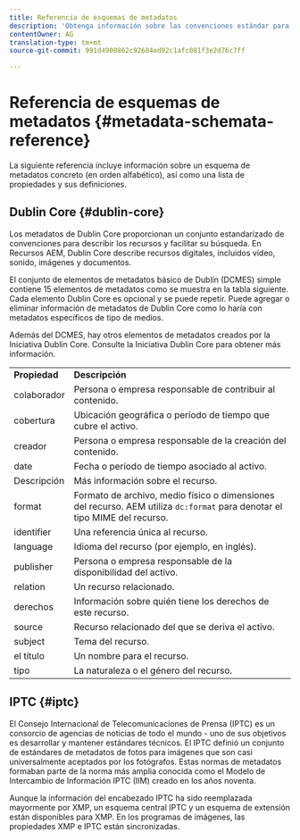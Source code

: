```yaml
---
title: Referencia de esquemas de metadatos
description: 'Obtenga información sobre las convenciones estándar para describir metadatos de recursos, incluidos Dublin Core, IPTC y otros esquemas de metadatos. '
contentOwner: AG
translation-type: tm+mt
source-git-commit: 991d4900862c92684ed92c1afc081f3e2d76c7ff

---
```



# Referencia de esquemas de metadatos {#metadata-schemata-reference}

La siguiente referencia incluye información sobre un esquema de metadatos concreto (en orden alfabético), así como una lista de propiedades y sus definiciones.

## Dublin Core {#dublin-core}

Los metadatos de Dublin Core proporcionan un conjunto estandarizado de convenciones para describir los recursos y facilitar su búsqueda. En Recursos AEM, Dublin Core describe recursos digitales, incluidos vídeo, sonido, imágenes y documentos.

El conjunto de elementos de metadatos básico de Dublín (DCMES) simple contiene 15 elementos de metadatos como se muestra en la tabla siguiente. Cada elemento Dublin Core es opcional y se puede repetir. Puede agregar o eliminar información de metadatos de Dublin Core como lo haría con metadatos específicos de tipo de medios.

Además del DCMES, hay otros elementos de metadatos creados por la Iniciativa Dublin Core. Consulte la Iniciativa [](https://dublincore.org/) Dublin Core para obtener más información.

<table>
 <tbody>
  <tr>
   <td><strong>Propiedad</strong></td> 
   <td><strong>Descripción</strong></td> 
  </tr>
  <tr>
   <td>colaborador</td> 
   <td>Persona o empresa responsable de contribuir al contenido.</td> 
  </tr>
  <tr>
   <td>cobertura</td> 
   <td>Ubicación geográfica o período de tiempo que cubre el activo.<br /> </td> 
  </tr>
  <tr>
   <td>creador</td> 
   <td>Persona o empresa responsable de la creación del contenido.</td> 
  </tr>
  <tr>
   <td>date</td> 
   <td>Fecha o período de tiempo asociado al activo.<br /> </td> 
  </tr>
  <tr>
   <td>Descripción</td> 
   <td>Más información sobre el recurso.</td> 
  </tr>
  <tr>
   <td>format</td> 
   <td>Formato de archivo, medio físico o dimensiones del recurso. AEM utiliza <code>dc:format</code> para denotar el tipo MIME del recurso.<br /> </td> 
  </tr>
  <tr>
   <td>identifier</td> 
   <td>Una referencia única al recurso.</td> 
  </tr>
  <tr>
   <td>language</td> 
   <td>Idioma del recurso (por ejemplo, en inglés).</td> 
  </tr>
  <tr>
   <td>publisher</td> 
   <td>Persona o empresa responsable de la disponibilidad del activo.</td> 
  </tr>
  <tr>
   <td>relation</td> 
   <td>Un recurso relacionado.</td> 
  </tr>
  <tr>
   <td>derechos</td> 
   <td>Información sobre quién tiene los derechos de este recurso.</td> 
  </tr>
  <tr>
   <td>source</td> 
   <td>Recurso relacionado del que se deriva el activo.</td> 
  </tr>
  <tr>
   <td>subject</td> 
   <td>Tema del recurso.<br /> </td> 
  </tr>
  <tr>
   <td>el título</td> 
   <td>Un nombre para el recurso.</td> 
  </tr>
  <tr>
   <td>tipo</td> 
   <td>La naturaleza o el género del recurso.</td> 
  </tr>
 </tbody>
</table>

## IPTC {#iptc}

El Consejo Internacional de Telecomunicaciones de Prensa (IPTC) es un consorcio de agencias de noticias de todo el mundo - uno de sus objetivos es desarrollar y mantener estándares técnicos. El IPTC definió un conjunto de estándares de metadatos de fotos para imágenes que son casi universalmente aceptados por los fotógrafos. Estas normas de metadatos formaban parte de la norma más amplia conocida como el Modelo de Intercambio de Información IPTC (IIM) creado en los años noventa.

Aunque la información del encabezado IPTC ha sido reemplazada mayormente por XMP, un esquema central IPTC y un esquema de extensión están disponibles para XMP. En los programas de imágenes, las propiedades XMP e IPTC están sincronizadas.
